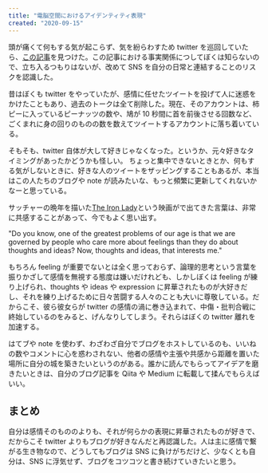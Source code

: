 ```yaml
---
title: "電脳空間におけるアイデンティティ表現"
created: "2020-09-15"
---
```


頭が痛くて何もする気が起こらず、気を紛らわすため twitter を巡回していたら、[この記事](https://note.com/ono_matope/n/n8919af73eb68)を見つけた。この記事における事実関係につしてぼくは知らないので、立ち入るつもりはないが、改めて SNS を自分の日常と連結することのリスクを認識した。

昔はぼくも twitter をやっていたが、感情に任せたツイートを投げて人に迷惑をかけたこともあり、過去のトークは全て削除した。現在、そのアカウントは、柿ピーに入っているピーナッツの数や、鳩が 10 秒間に首を前後させる回数など、ごくまれに身の回りのものの数を数えてツイートするアカウントに落ち着いている。

そもそも、twitter 自体が大して好きじゃなくなった。というか、元々好きなタイミングがあったかどうかも怪しい。
ちょっと集中できないときとか、何もする気がしないときに、好きな人のツイートをザッピングすることもあるが、本当はこの人たちのブログや note が読みたいな、もっと頻繁に更新してくれないかなーと思っている。

サッチャーの晩年を描いた[The Iron Lady](https://www.imdb.com/title/tt1007029/)という映画がで出てきた言葉は、非常に共感することがあって、今でもよく思い出す。

"Do you know, one of the greatest problems of our age is that we are governed by people who care more about feelings than they do about thoughts and ideas? Now, thoughts and ideas, that interests me."

もちろん feeling が重要でないとは全く思っておらず、論理的思考という言葉を振りかざして感情を無視する態度は嫌いだけれども、しかしぼくは feeling が練り上げられ、thoughts や ideas や expression に昇華されたものが大好きだし、それを練り上げるために日々苦闘する人々のことも大いに尊敬している。だからこそ、彼ら彼女らが twitter の感情の渦に巻き込まれて、中傷・批判合戦に終始しているのをみると、げんなりしてしまう。それらはぼくの twitter 離れを加速する。

はてブや note を使わず、わざわざ自分でブログをホストしているのも、いいねの数やコメントに心を惑わされない、他者の感情や主張や共感から距離を置いた場所に自分の城を築きたいというのがある。誰かに読んでもらってアイデアを磨きたいときは、自分のブログ記事を Qiita や Medium に転載して揉んでもらえばいい。

## まとめ

自分は感情そのもののよりも、それが何らかの表現に昇華されたものが好きで、だからこそ twitter よりもブログが好きなんだと再認識した。人は主に感情で繋がる生き物なので、どうしてもブログは SNS に負けがちだけど、少なくとも自分は、SNS に浮気せず、ブログをコツコツと書き続けていきたいと思う。
